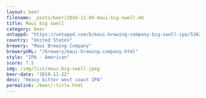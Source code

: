 ```yaml
---
layout: beer
filename: _posts/beer/2016-11-09-maui-big-swell.md
title: Maui big swell
category: beer
untappd: "https://untappd.com/b/maui-brewing-company-big-swell-ipa/5382"
country: "United States"
brewery: "Maui Brewing Company"
breweryURL: "/brewery/maui-brewing-company.html"
style: "IPA - American"
score: 7.5
img: /img/list/maui-big-swell.jpeg
beer-date: "2019-11-22"
desc: "Heavy bitter west coast IPA"
permalink: /beer/:title.html
---
```

